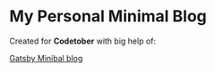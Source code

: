 # My Personal Minimal Blog

Created for **Codetober** with big help of:

[Gatsby Minibal blog](https://github.com/ahmadawais/gatsby-minimal-blog)
